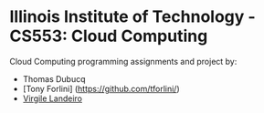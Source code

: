 # Illinois Institute of Technology - CS553: Cloud Computing

Cloud Computing programming assignments and project by:

- Thomas Dubucq
- [Tony Forlini] (https://github.com/tforlini/)
- [Virgile Landeiro](https://github.com/vlandeiro/)
